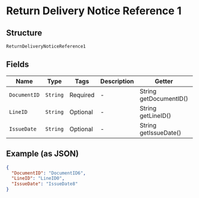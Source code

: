 
# Return Delivery Notice Reference 1

## Structure

`ReturnDeliveryNoticeReference1`

## Fields

| Name | Type | Tags | Description | Getter | Setter |
|  --- | --- | --- | --- | --- | --- |
| `DocumentID` | `String` | Required | - | String getDocumentID() | setDocumentID(String documentID) |
| `LineID` | `String` | Optional | - | String getLineID() | setLineID(String lineID) |
| `IssueDate` | `String` | Optional | - | String getIssueDate() | setIssueDate(String issueDate) |

## Example (as JSON)

```json
{
  "DocumentID": "DocumentID6",
  "LineID": "LineID0",
  "IssueDate": "IssueDate8"
}
```

